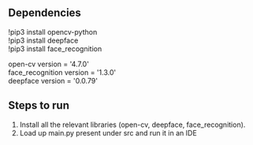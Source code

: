 ## Dependencies
!pip3 install opencv-python <br>
!pip3 install deepface <br>
!pip3 install face_recognition 

open-cv version = '4.7.0' <br>
face_recognition version = '1.3.0' <br>
deepface version = '0.0.79'

## Steps to run
 1. Install all the relevant libraries (open-cv, deepface, face_recognition).
 2. Load up main.py present under src and run it in an IDE 
